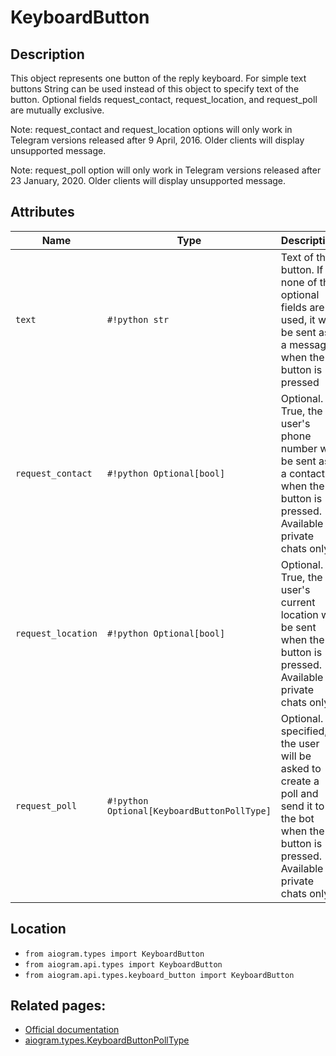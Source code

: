 # KeyboardButton

## Description

This object represents one button of the reply keyboard. For simple text buttons String can be used instead of this object to specify text of the button. Optional fields request_contact, request_location, and request_poll are mutually exclusive.

Note: request_contact and request_location options will only work in Telegram versions released after 9 April, 2016. Older clients will display unsupported message.

Note: request_poll option will only work in Telegram versions released after 23 January, 2020. Older clients will display unsupported message.


## Attributes

| Name | Type | Description |
| - | - | - |
| `text` | `#!python str` | Text of the button. If none of the optional fields are used, it will be sent as a message when the button is pressed |
| `request_contact` | `#!python Optional[bool]` | Optional. If True, the user's phone number will be sent as a contact when the button is pressed. Available in private chats only |
| `request_location` | `#!python Optional[bool]` | Optional. If True, the user's current location will be sent when the button is pressed. Available in private chats only |
| `request_poll` | `#!python Optional[KeyboardButtonPollType]` | Optional. If specified, the user will be asked to create a poll and send it to the bot when the button is pressed. Available in private chats only |



## Location

- `from aiogram.types import KeyboardButton`
- `from aiogram.api.types import KeyboardButton`
- `from aiogram.api.types.keyboard_button import KeyboardButton`

## Related pages:

- [Official documentation](https://core.telegram.org/bots/api#keyboardbutton)
- [aiogram.types.KeyboardButtonPollType](../types/keyboard_button_poll_type.md)
